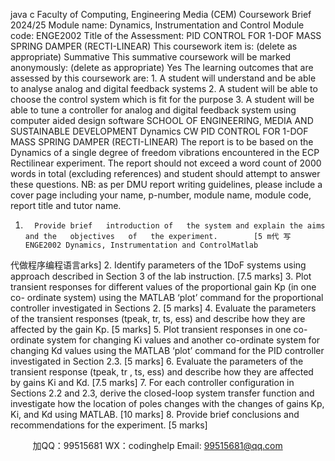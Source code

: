 java c
Faculty of Computing, Engineering  Media (CEM) 
Coursework Brief 2024/25 Module name: Dynamics, Instrumentation and Control Module code: ENGE2002 Title of the Assessment: PID CONTROL FOR 1-DOF MASS SPRING DAMPER (RECTI-LINEAR) This coursework item is: (delete as appropriate) Summative This summative coursework will be marked anonymously: (delete as appropriate) Yes The learning outcomes that are assessed by this coursework are: 1.    A student will understand and be able to analyse analog and digital feedback systems 2.    A student will be able to choose the control system which is fit for the purpose 3.    A student will be able to tune a controller for analog and digital feedback system using computer aided design software 
SCHOOL OF ENGINEERING, MEDIA AND SUSTAINABLE DEVELOPMENT 
Dynamics CW 
PID CONTROL FOR 1-DOF MASS SPRING DAMPER (RECTI-LINEAR)
The   report   is   to   be   based   on   the   Dynamics   of   a   single   degree   of   freedom   vibrations encountered in the ECP Rectilinear experiment. The report should not   exceed   a word   count   of 2000 words in total (excluding references) and student   should attempt   to   answer these   questions. 
NB: as per DMU report writing guidelines, please include a cover page including your name, p-number, module name, module code, report title and tutor name. 
1.       Provide brief   introduction of   the system and explain the aims   and the   objectives   of   the experiment.        [5 m代 写ENGE2002 Dynamics, Instrumentation and ControlMatlab
代做程序编程语言arks]
2.       Identify parameters of   the   1DoF systems using approach described in   Section   3   of   the   lab instruction.            [7.5 marks]
3.       Plot transient responses for different values of   the proportional gain Kp (in   one   co-         ordinate system) using the MATLAB ‘plot’ command for the proportional controller   investigated in   Sections 2.                                                   [5 marks]
4.       Evaluate the parameters of   the transient responses (tpeak, tr, ts, ess)   and   describe how   they are affected by the gain Kp.            [5   marks]
5.       Plot transient responses in one co-ordinate system   for changing Ki values   and   another   co-ordinate system for changing Kd values using the MATLAB ‘plot’   command   for         the PID controller investigated in   Section 2.3.                                       [5   marks]
6.       Evaluate the parameters of   the transient response (tpeak, tr , ts, ess) and   describe   how   they are affected by gains Ki and Kd.       [7.5 marks]
7.       For each controller configuration in Sections 2.2 and 2.3, derive the closed-loop system   transfer function and investigate how the location of   poles changes with the changes of gains Kp, Ki, and Kd using MATLAB.                            [10 marks]
8.       Provide brief   conclusions and recommendations for the experiment.    [5 marks]







         
加QQ：99515681  WX：codinghelp  Email: 99515681@qq.com
